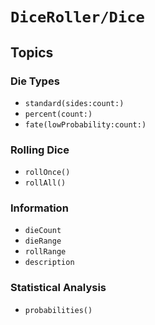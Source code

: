 # ``DiceRoller/Dice``

## Topics

### Die Types

- ``standard(sides:count:)``
- ``percent(count:)``
- ``fate(lowProbability:count:)``

### Rolling Dice

- ``rollOnce()``
- ``rollAll()``

### Information

- ``dieCount``
- ``dieRange``
- ``rollRange``
- ``description``

### Statistical Analysis

- ``probabilities()``
